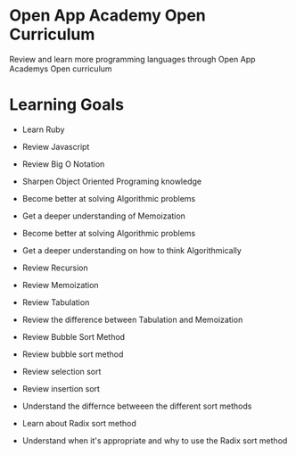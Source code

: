 # Open App Academy Open Curriculum
Review and learn more programming languages through 
Open App Academys Open curriculum

# Learning Goals
* Learn Ruby
* Review Javascript

* Review Big O Notation
* Sharpen Object Oriented Programing knowledge
* Become better at solving Algorithmic problems
* Get a deeper understanding of Memoization
* Become better at solving Algorithmic problems
* Get a deeper understanding on how to think Algorithmically 
* Review Recursion
* Review Memoization
* Review Tabulation
* Review the difference between Tabulation and Memoization
* Review Bubble Sort Method
* Review bubble sort method
* Review selection sort 
* Review insertion sort
* Understand the differnce betweeen the different sort methods
* Learn about Radix sort method
* Understand when it's appropriate and why to use the Radix sort method


